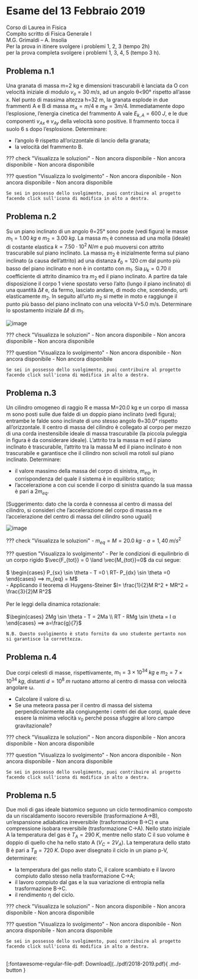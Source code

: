 # Esame del 13 Febbraio 2019
Corso di Laurea in Fisica <br>
Compito scritto di Fisica Generale I <br>
M.G. Grimaldi – A. Insolia <br>
Per la prova in itinere svolgere i problemi 1, 2, 3 (tempo 2h) <br>
per la prova completa svolgere i problemi 1, 3, 4, 5 (tempo 3 h). <br>

## Problema n.1
Una granata di massa m=2 kg e dimensioni trascurabili è lanciata da O con velocità iniziale di modulo $v_o=30 \; m/s$, ad un angolo θ<90° rispetto all’asse x. Nel punto di massima altezza h=32 m, la granata esplode in due frammenti A e B di massa $m_A=m/4$ e $m_B=3 m/4$. Immediatamente dopo l’esplosione, l’energia cinetica del frammento A vale $E_{k,A}=600 \; J$, e le due componenti $v_{Ax}$ e $v_{Ay}$ della velocità sono positive. Il frammento tocca il suolo 6 s dopo l’esplosione. Determinare: 

- l’angolo θ rispetto all’orizzontale di lancio della granata; 
- la velocità del frammento B.

??? check "Visualizza le soluzioni"
    - Non ancora disponibile
    - Non ancora disponibile
    - Non ancora disponibile

??? question "Visualizza lo svolgimento"
    - Non ancora disponibile
    - Non ancora disponibile
    - Non ancora disponibile
    
    Se sei in possesso dello svolgimento, puoi contribuire al progetto facendo click sull'icona di modifica in alto a destra.

## Problema n.2
Su un piano inclinato di un angolo θ=25° sono poste (vedi ﬁgura) le masse $m_1=1.00 \; kg$ e $m_2=3.00 \; kg$. La massa $m_1$ è connessa ad una molla (ideale) di costante elastica $k= 7.50 \cdot 10^2 \; N/m$ e può muoversi con attrito trascurabile sul piano inclinato. La massa $m_2$ è inizialmente ferma sul piano inclinato (a causa dell’attrito) ad una distanza $ℓ_0=120 \; cm$ dal punto più basso del piano inclinato e non è in contatto con $m_1$. Sia $µ_k=0.70$ il coefficiente di attrito dinamico tra $m_2$ ed il piano inclinato. A partire da tale disposizione il corpo 1 viene spostato verso l’alto (lungo il piano inclinato) di una quantità ∆ℓ e, da fermo, lasciato andare, di modo che, scendendo, urti elasticamente $m_2$. In seguito all’urto $m_2$ si mette in moto e raggiunge il punto più basso del piano inclinato con una velocità V=5.0 m/s. Determinare lo spostamento iniziale ∆ℓ di $m_1$.

![image](https://user-images.githubusercontent.com/77018886/153267645-dbecbf65-28d2-4cba-acbb-6ec144cbc17d.png)

??? check "Visualizza le soluzioni"
    - Non ancora disponibile
    - Non ancora disponibile
    - Non ancora disponibile

??? question "Visualizza lo svolgimento"
    - Non ancora disponibile
    - Non ancora disponibile
    - Non ancora disponibile
    
    Se sei in possesso dello svolgimento, puoi contribuire al progetto facendo click sull'icona di modifica in alto a destra.

## Problema n.3
Un cilindro omogeneo di raggio R e massa M=20.0 kg e un corpo di massa m sono posti sulle due falde di un doppio piano inclinato (vedi ﬁgura); entrambe le falde sono inclinate di uno stesso angolo θ=30.0° rispetto all’orizzontale. Il centro di massa del cilindro è collegato al corpo per mezzo di una corda inestensibile ideale di massa trascurabile (la piccola puleggia in ﬁgura è da considerare ideale). L’attrito tra la massa m ed il piano inclinato è trascurabile, l’attrito tra la massa M ed il piano inclinato è non trascurabile e garantisce che il cilindro non scivoli ma rotoli sul piano inclinato. Determinare:

- il valore massimo della massa del corpo di sinistra, $m_{eq}$, in corrispondenza del quale il sistema è in equilibrio statico;
- l’accelerazione a con cui scende il corpo di sinistra quando la sua massa è pari a $2 m_{eq}$. 

[Suggerimento: dato che la corda è connessa al centro di massa del cilindro, si consideri che l’accelerazione del corpo di massa m e l’accelerazione del centro di massa del cilindro sono uguali]

![image](https://user-images.githubusercontent.com/77018886/153267698-6e0810de-e20c-4b73-a79b-b82eb83c6bb2.png)

??? check "Visualizza le soluzioni"
    - $m_{eq}=M=20.0 \; kg$
    - $a=1,40 \; m/s^2$

??? question "Visualizza lo svolgimento"
    - Per le condizioni di equilinbrio di un corpo rigido $\vec{F_{tot}} = 0 \land \vec{M_{tot}}=0$ da cui segue: <br> <br> $ \begin{cases} P_{sx} \sin \theta - T =0 \\ RT- P_{dx} \sin \theta =0 \end{cases} ⟹ m_{eq} = M$ <br>
    - Applicando il teorema di Huygens-Steiner $I= \frac{1}{2}M R^2 + MR^2 = \frac{3}{2}M R^2$ <br> <br> Per le leggi della dinamica rotazionale: <br> <br> $\begin{cases} 2Mg \sin \theta - T = 2Ma \\ RT - RMg \sin \theta = I α \end{cases} ⟹ a=\frac{g}{7}$
    
    N.B. Questo svolgimento è stato fornito da uno studente pertanto non si garantisce la correttezza.

## Problema n.4
Due corpi celesti di masse, rispettivamente, $m_1=3×10^{34} \; kg$ e $m_2=7×10^{34} \; kg$, distanti $d=10^8 \; m$ ruotano attorno al centro di massa con velocità angolare ω. 

- Calcolare il valore di ω. 
- Se una meteora passa per il centro di massa del sistema perpendicolarmente alla congiungente i centri dei due corpi, quale deve essere la minima velocità $v_0$ perché possa sfuggire al loro campo gravitazionale?

??? check "Visualizza le soluzioni"
    - Non ancora disponibile
    - Non ancora disponibile
    - Non ancora disponibile

??? question "Visualizza lo svolgimento"
    - Non ancora disponibile
    - Non ancora disponibile
    - Non ancora disponibile
    
    Se sei in possesso dello svolgimento, puoi contribuire al progetto facendo click sull'icona di modifica in alto a destra.

## Problema n.5
Due moli di gas ideale biatomico seguono un ciclo termodinamico composto da un riscaldamento isocoro reversibile (trasformazione A→B), un’espansione adiabatica irreversibile (trasformazione B→C) e una compressione isobara reversibile (trasformazione C→A). Nello stato iniziale A la temperatura del gas è $T_A=290 \; K$, mentre nello stato C il suo volume è doppio di quello che ha nello stato A ($V_C=2 V_A$). La temperatura dello stato B è pari a $T_B=720 \; K$. Dopo aver disegnato il ciclo in un piano p-V, determinare: 

- la temperatura del gas nello stato C, il calore scambiato e il lavoro compiuto dallo stesso nella trasformazione C→A; 
- il lavoro compiuto dal gas e la sua variazione di entropia nella trasformazione B→C. 
- il rendimento η del ciclo.

??? check "Visualizza le soluzioni"
    - Non ancora disponibile
    - Non ancora disponibile
    - Non ancora disponibile

??? question "Visualizza lo svolgimento"
    - Non ancora disponibile
    - Non ancora disponibile
    - Non ancora disponibile
    
    Se sei in possesso dello svolgimento, puoi contribuire al progetto facendo click sull'icona di modifica in alto a destra.

<br>
[:fontawesome-regular-file-pdf: Download](../pdf/2018-2019.pdf){ .md-button }